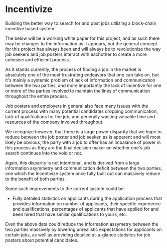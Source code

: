 # Incentivize

Building the better way to search for and post jobs utilizing a block-chain incentive based system. 

The below will be a working white paper for this project, and as such there may be changes to the information as it appears, but the general concept for this project has always been and will always be to revolutionize the way job seekers and job posters interact with eachother to create a more cohesive and efficient process.

As it stands currently, the process of finding a job in the market is absolutely one of the most frustrating endeavors that one can take on, but it's mainly a systemic problem of lack of information and communication between the two parties, and more importantly the lack of incentive for one or more of the parties involved to maintain the lines of communication throughout the entire process. 

Job posters and employers in general also face many issues with the current process with many potential candidates dropping communication, lack of qualifcations for the job, and generally wasting valuable time and resources of the company involved throughout.

We recognize however, that there is a large power disparity that we hope to reduce between the job poster and job seeker, as is apparent and will most likely be obvious, the party with a job to offer has an imbalance of power in this process as they are the final decision maker on whether one's job search continues into the void or not. 

Again, this disparity is not intentional, and is derived from a large information asymmetry and communication deficit between the two parties, one which the Incentivize system once fully built out can massively reduce to the benefit of both parties.

Some such improvements to the current system could be:

- Fully detailed statistics on applicants during the application process that provides information on number of applicants, their specific experience and qualifications, percentages of applicants that have applied for and been hired that have similar qualifications to yours, etc. 

Even the above data could reduce the information assymetry between the two parties massively by lowering unrealistic expectations for applicants on certain jobs, as well as providing detailed at-a-glance statistics for job posters about potential candidates.
